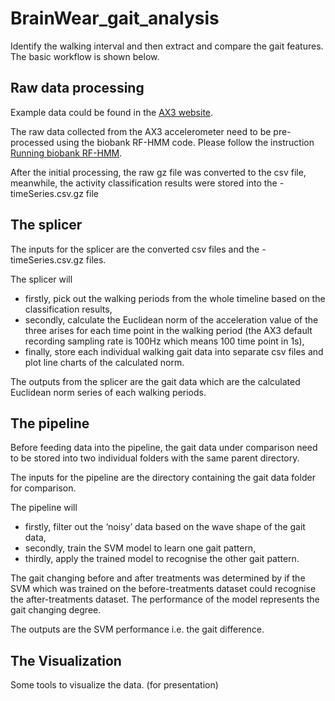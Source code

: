 # BrainWear_gait_analysis

Identify the walking interval and then extract and compare the gait features. The basic workflow is shown below. 

## Raw data processing 

Example data could be found in the [AX3 website](https://axivity.com/downloads/ax3).

The raw data collected from the AX3 accelerometer need to be pre-processed using the biobank RF-HMM code. Please follow the instruction [Running biobank RF-HMM](https://gitlab.com/computational.oncology/brainwear/blob/Daisy/Running%20biobank%20RF-HMM). 

After the initial processing, the raw gz file was converted to the csv file, meanwhile, the activity classification results were stored into the -timeSeries.csv.gz file

## The splicer 

The inputs for the splicer are the converted csv files and the -timeSeries.csv.gz files.

The splicer will 
- firstly, pick out the walking periods from the whole timeline based on the classification results, 
- secondly, calculate the Euclidean norm of the acceleration value of the three arises for each time point in the walking period (the AX3 default recording sampling rate is 100Hz which means 100 time point in 1s), 
- finally, store each individual walking gait data into separate csv files and plot line charts of the calculated norm. 

The outputs from the splicer are the gait data which are the calculated Euclidean norm series of each walking periods.

## The pipeline 

Before feeding data into the pipeline, the gait data under comparison need to be stored into two individual folders with the same parent directory. 

The inputs for the pipeline are the directory containing the gait data folder for comparison.

The pipeline will 
- firstly, filter out the ‘noisy’ data based on the wave shape of the gait data,
- secondly, train the SVM model to learn one gait pattern,
- thirdly, apply the trained model to recognise the other gait pattern.

The gait changing before and after treatments was determined by if the SVM which was trained on the before-treatments dataset could recognise the after-treatments dataset. The performance of the model represents the gait changing degree.

The outputs are the SVM performance i.e. the gait difference.

## The Visualization 

Some tools to visualize the data. (for presentation)
